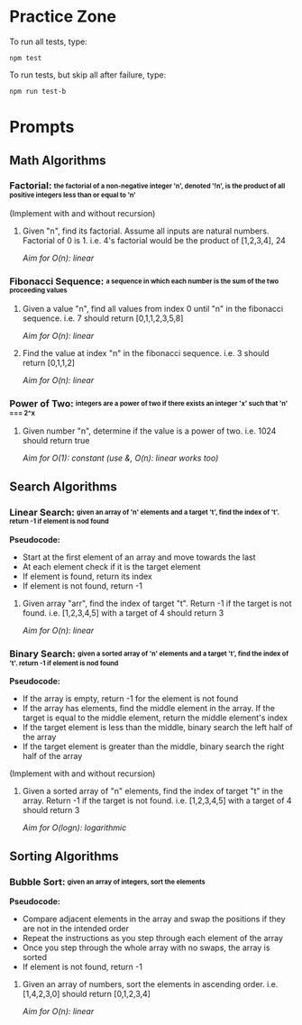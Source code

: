 # **Practice Zone**

To run all tests, type:

```
npm test
```

To run tests, but skip all after failure, type:

```
npm run test-b
```

# Prompts

## **Math Algorithms**

### **Factorial:** <sub><sup>the factorial of a non-negative integer 'n', denoted '!n', is the product of all positive integers less than or equal to 'n'</sup></sub>

(Implement with and without recursion)

1) Given "n", find its factorial. Assume all inputs are natural numbers. Factorial of 0 is 1. i.e. 4's factorial would be the product of [1,2,3,4], 24

    *Aim for O(n): linear*

### **Fibonacci Sequence:** <sub><sup>a sequence in which each number is the sum of the two proceeding values</sup></sub>

1) Given a value "n", find all values from index 0 until "n" in the fibonacci sequence. i.e. 7 should return [0,1,1,2,3,5,8]

    *Aim for O(n): linear*

2) Find the value at index "n" in the fibonacci sequence. i.e. 3 should return [0,1,1,2]

    *Aim for O(n): linear*

### **Power of Two:** <sub><sup>integers are a power of two if there exists an integer 'x' such that 'n' === 2^x</sup></sub>

1) Given number "n", determine if the value is a power of two. i.e. 1024 should return true

    *Aim for O(1): constant (use &, O(n): linear works too)*

## **Search Algorithms**

### **Linear Search:** <sub><sup>given an array of 'n' elements and a target 't', find the index of 't'. return -1 if element is nod found</sup></sub>

**Pseudocode:**

- Start at the first element of an array and move towards the last
- At each element check if it is the target element
- If element is found, return its index
- If element is not found, return -1

1) Given array "arr", find the index of target "t". Return -1 if the target is not found. i.e. [1,2,3,4,5] with a target of 4 should return 3

    *Aim for O(n): linear*

### **Binary Search:** <sub><sup>given a sorted array of 'n' elements and a target 't', find the index of 't'. return -1 if element is nod found</sup></sub>

**Pseudocode:**

- If the array is empty, return -1 for the element is not found
- If the array has elements, find the middle element in the array. If the target is equal to the middle element, return the middle element's index
- If the target element is less than the middle, binary search the left half of the array
- If the target element is greater than the middle, binary search the right half of the array

(Implement with and without recursion)

1) Given a sorted array of "n" elements, find the index of target "t" in the array. Return -1 if the target is not found. i.e. [1,2,3,4,5] with a target of 4 should return 3

    *Aim for O(logn): logarithmic*

## **Sorting Algorithms**

### **Bubble Sort:** <sub><sup>given an array of integers, sort the elements</sup></sub>

**Pseudocode:**

- Compare adjacent elements in the array and swap the positions if they are not in the intended order
- Repeat the instructions as you step through each element of the array
- Once you step through the whole array with no swaps, the array is sorted
- If element is not found, return -1

1) Given an array of numbers, sort the elements in ascending order. i.e. [1,4,2,3,0] should return [0,1,2,3,4]

    *Aim for O(n): linear*